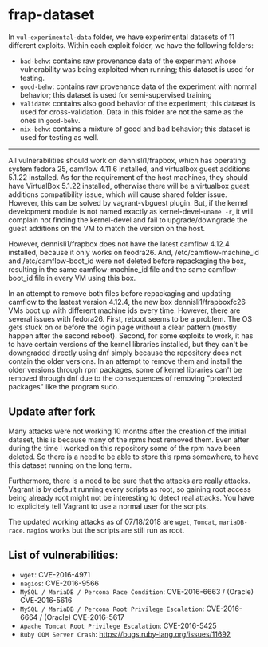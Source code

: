 # frap-dataset

In `vul-experimental-data` folder, we have experimental datasets of 11 different exploits.
Within each exploit folder, we have the following folders:
- `bad-behv`: contains raw provenance data of the experiment whose vulnerability was being exploited when running; this dataset is used for testing.
- `good-behv`: contains raw provenance data of the experiment with normal behavior; this dataset is used for semi-supervised training
- `validate`: contains also good behavior of the experiment; this dataset is used for cross-validation. Data in this folder are not the same as the ones in `good-behv`.
- `mix-behv`: contains a mixture of good and bad behavior; this dataset is used for testing as well.

---
All vulnerabilities should work on dennisli1/frapbox, which has operating system fedora 25, camflow 4.11.6 installed, and virtualbox guest additions 5.1.22 installed.  As for the requirement of the host machines, they should have VirtualBox 5.1.22 installed, otherwise there will be a virtualbox guest additions compatibility issue, which will cause shared folder issue. However, this can be solved by vagrant-vbguest plugin. But, if the kernel development module is not named exactly as kernel-devel-`uname -r`, it will complain not finding the kernel-devel and fail to upgrade/downgrade the guest additions on the VM to match the version on the host. 

However, dennisli1/frapbox does not have the latest camflow 4.12.4 installed, because it only works on feodra26. And, /etc/camflow-machine_id and /etc/camflow-boot_id were not deleted before repackaging the box, resulting in the same camflow-machine_id file and the same camflow-boot_id file in every VM using this box. 

In an attempt to remove both files before repackaging and updating camflow to the lastest version 4.12.4, the new box dennisli1/frapboxfc26 VMs boot up with different machine ids every time. However, there are several issues with fedora26. First, reboot seems to be a problem. The OS gets stuck on or before the login page without a clear pattern (mostly happen after the second reboot). Second, for some exploits to work, it has to have certain versions of the kernel libraries installed, but they can't be downgraded directly using dnf simply because the repository does not contain the older versions. In an attempt to remove them and install the older versions through rpm packages, some of kernel libraries can't be removed through dnf due to the consequences of removing "protected packages" like the program sudo. 

## Update after fork

Many attacks were not working 10 months after the creation of the initial dataset, this is because many of the rpms host removed them. Even after during the time I worked on this repository some of the rpm have been deleted. So there is a need to be able to store this rpms somewhere, to have this dataset running on the long term.

Furthermore, there is a need to be sure that the attacks are really attacks. Vagrant is by default running every scripts as root, so gaining root access being already root might not be interesting to detect real attacks. You have to explicitely tell Vagrant to use a normal user for the scripts.

The updated working attacks as of 07/18/2018 are `wget`, `Tomcat`, `mariaDB-race`. `nagios` works but the scripts are still run as root. 
## List of vulnerabilities:
- `wget`: CVE-2016-4971
- `nagios`: CVE-2016-9566
- `MySQL / MariaDB / Percona Race Condition`: CVE-2016-6663 / (Oracle) CVE-2016-5616
- `MySQL / MariaDB / Percona Root Privilege Escalation`: CVE-2016-6664 / (Oracle) CVE-2016-5617
- `Apache Tomcat Root Privilege Escalation`: CVE-2016-5425
- `Ruby OOM Server Crash`: https://bugs.ruby-lang.org/issues/11692
